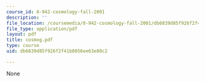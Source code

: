 ```yaml
---
course_id: 8-942-cosmology-fall-2001
description: ''
file_location: /coursemedia/8-942-cosmology-fall-2001/db6839d85f926f2f41b8056ee63e80c2_cosmog.pdf
file_type: application/pdf
layout: pdf
title: cosmog.pdf
type: course
uid: db6839d85f926f2f41b8056ee63e80c2

---
```

None